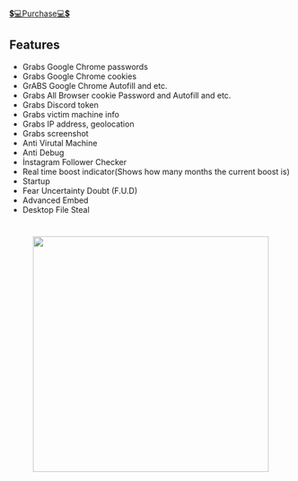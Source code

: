 [💲💻Purchase💻💲](https://discord.gg/scruffy)

## Features 
- Grabs Google Chrome passwords
- Grabs Google Chrome cookies
- GrABS Google Chrome Autofill and etc.
- Grabs All Browser cookie Password and Autofill and etc.
- Grabs Discord token
- Grabs victim machine info
- Grabs IP address, geolocation
- Grabs screenshot
- Anti Virutal Machine
- Anti Debug
- İnstagram Follower Checker
- Real time boost indicator(Shows how many months the current boost is)
- Startup
- Fear Uncertainty Doubt (F.U.D)
- Advanced Embed
- Desktop File Steal

#
<p align= "center"> <kbd> <img  src="https://cdn.discordapp.com/attachments/913503300488400966/1094564471952908339/image.png"width="420"> </kbd><br><br>
